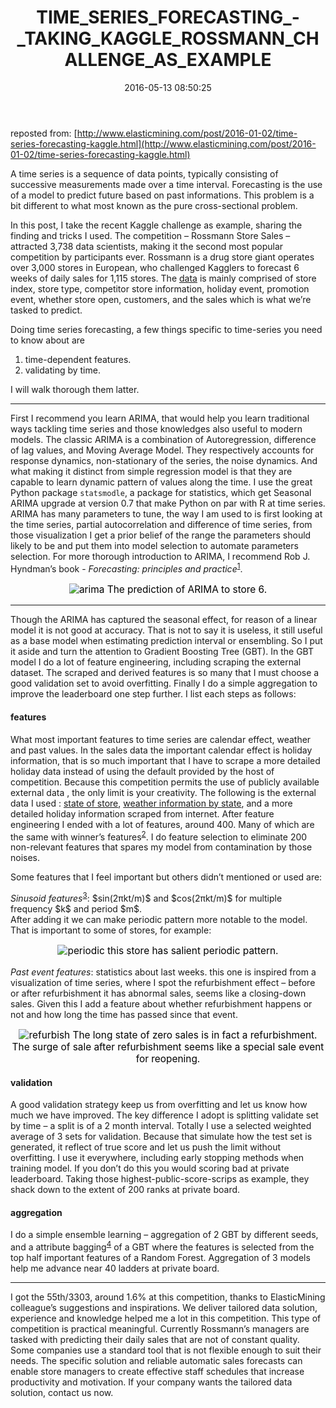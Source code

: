 ﻿---
layout: post
title: TIME_SERIES_FORECASTING_-_TAKING_KAGGLE_ROSSMANN_CHALLENGE_AS_EXAMPLE
date: 2016-05-13 08:50:25
tags: 
category: 
comments: true
---


reposted from: [http://www.elasticmining.com/post/2016-01-02/time-series-forecasting-kaggle.html](http://www.elasticmining.com/post/2016-01-02/time-series-forecasting-kaggle.html)

<p>A time series is a sequence of data points, typically consisting of successive measurements made over a time interval. Forecasting is the use of a model to predict future based on past informations. This problem is a bit different to what most known as the pure cross-sectional problem.</p>

<p>In this post, I take the recent Kaggle challenge as example, sharing the finding and tricks I used. The competition – Rossmann Store Sales – attracted 3,738 data scientists, making it the second most popular competition by participants ever. Rossmann is a drug store giant operates over 3,000 stores in European, who challenged Kagglers to forecast 6 weeks of daily sales for 1,115 stores. The <a href="https://www.kaggle.com/c/rossmann-store-sales/data">data</a> is mainly comprised of store index, store type, competitor store information, holiday event, promotion event, whether store open, customers, and the sales which is what we’re tasked to predict.</p>

<p>Doing time series forecasting, a few things specific to time-series you need to know about are</p>

<ol>
  <li>time-dependent features.</li>
  <li>validating by time.</li>
</ol>

<p>I will walk thorough them latter.</p>

<hr />
<p>First I recommend you learn ARIMA, that would help you learn traditional ways tackling time series and those knowledges also useful to modern models. The classic ARIMA is a combination of Autoregression, difference of lag values, and Moving Average Model. They respectively accounts for response dynamics, non-stationary of the series, the noise dynamics. And what making it distinct from simple regression model is that they are capable to learn dynamic pattern of values along the time.
I use the great Python package <code class="highlighter-rouge">statsmodle</code>, a package for statistics, which get Seasonal ARIMA upgrade at version 0.7 that make Python on par with R at time series. ARIMA has many parameters to tune, the way I am used to is first looking at the time series, partial autocorrelation and difference of time series, from those visualization I get a prior belief of the range the parameters should likely to be and put them into model selection to automate parameters selection. For more thorough introduction to ARIMA, I recommend Rob J. Hyndman’s book - <em>Forecasting: principles and practice</em><sup id="fnref:1"><a href="#fn:1" class="footnote">1</a></sup>.</p>

<p style="color:black; font-size: 110%; text-align: center;"><img src="/img/blog/wayne/arima.png" alt="arima" />
The prediction of ARIMA to store 6.</p>

<hr />
<p>Though the ARIMA has captured the seasonal effect, for reason of a linear model it is not good at accuracy. That is not to say it is useless, it still useful as a base model when estimating prediction interval or ensembling. So I put it aside and turn the attention to Gradient Boosting Tree (GBT). In the GBT model I do a lot of feature engineering, including scraping the external dataset. The scraped and derived features is so many that I must choose a good validation set to avoid overfitting. Finally I do a simple aggregation to improve the leaderboard one step further. I list each steps as follows:</p>

<h4 id="features">features</h4>
<p>What most important features to time series are calendar effect, weather and past values. In the sales data the important calendar effect is holiday information, that is so much important that I have to scrape a more detailed holiday data instead of using the default provided by the host of competition. Because this competition permits the use of publicly available external data , the only limit is your creativity. The following is the external data I used : <a href="https://www.kaggle.com/c/rossmann-store-sales/forums/t/17048/putting-stores-on-the-map">state of store</a>, <a href="https://www.kaggle.com/c/rossmann-store-sales/forums/t/17058/weather-at-berlin-us-airport/97075#post97075">weather information by state</a>, and a more detailed holiday information scraped from internet. After feature engineering I ended with a lot of features, around 400. Many of which are the same with winner’s features<sup id="fnref:3"><a href="#fn:3" class="footnote">2</a></sup>. I do feature selection to eliminate 200 non-relevant features that spares my model from contamination by those noises.</p>

<p>Some features that I feel important but others didn’t mentioned or used are:</p>

<p><em>Sinusoid features</em><sup id="fnref:2"><a href="#fn:2" class="footnote">3</a></sup>: $sin(2πkt/m)$ and $cos(2πkt/m)$ for multiple frequency $k$ and period $m$.<br />
After adding it we can make periodic pattern more notable to the model. That is important to some of stores, for example:</p>

<p style="color:black; font-size: 110%; text-align: center;"><img src="/img/blog/wayne/periodic_store.png" alt="periodic" />
this store has salient periodic pattern.</p>

<p><em>Past event features</em>: statistics about last weeks.
this one is inspired from a visualization of time series, where I spot the refurbishment effect – before or after refurbishment it has abnormal sales, seems like a closing-down sales. Given this I add a feature about whether refurbishment happens or not and how long the time has passed since that event.</p>

<p style="color:black; font-size: 110%; text-align: center;"><img src="/img/blog/wayne/refurbish.png" alt="refurbish" />
The long state of zero sales is in fact a refurbishment. The surge of sale after refurbishment seems like a special sale event for reopening.</p>

<h4 id="validation">validation</h4>
<p>A good validation strategy keep us from overfitting and let us know how much we have improved. The key difference I adopt is splitting validate set by time – a split is of a 2 month interval. Totally I use a selected weighted average of 3 sets for validation. Because that simulate how the test set is generated, it reflect of true score and let us push the limit without overfitting. I use it everywhere, including early stopping methods when training model. If you don’t do this you would scoring bad at private leaderboard. Taking those highest-public-score-scrips as example, they shack down to the extent of 200 ranks at private board.</p>

<h4 id="aggregation">aggregation</h4>
<p>I do a simple ensemble learning – aggregation of 2 GBT by different seeds, and a attribute bagging<sup id="fnref:4"><a href="#fn:4" class="footnote">4</a></sup> of a GBT where the features is selected from the top half important features of a Random Forest. Aggregation of 3 models help me advance near 40 ladders at private board.</p>

<hr />
<p>I got the 55th/3303, around 1.6% at this competition, thanks to ElasticMining colleague’s suggestions and inspirations. We deliver tailored data solution, experience and knowledge helped me a lot in this competition. This type of competition is practical meaningful. Currently Rossmann’s managers are tasked with predicting their daily sales that are not of constant quality. Some companies use a standard tool that is not flexible enough to suit their needs. The specific solution and reliable automatic sales forecasts can enable store managers to create effective staff schedules that increase productivity and motivation. If your company wants the tailored data solution, contact us now.</p>